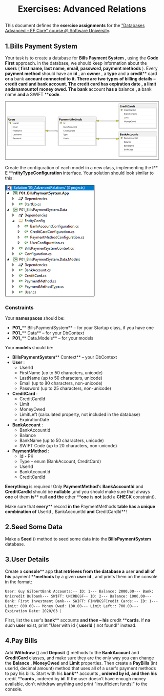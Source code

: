 ﻿# <p align="center"> Exercises: Advanced Relations </p>

This document defines the **exercise assignments** for the [&quot;Databases Advanced – EF Core&quot; course @ Software University](https://softuni.bg/trainings/1741/databases-advanced-entity-framework-october-2017).

## 1.Bills Payment System

Your task is to create a database for **Bills Payment System** , using the **Code First** approach. In the database, we should keep information about the **users** ( **first name, last name, email, password, payment methods** ). Every **payment method** should have an **id** , an **owner** , a **type** and a **credit**** card **or a** bank ****account** connected to it. There are **two types** of billing details – **credit card** and **bank account**. The credit card has **expiration date** , a **limit** andanamountof **money owed**. The **bank**** account **has a** balance **, a** bank name **and a** SWIFT ****code**.

![Not fount](/DBFundamentals/Databases-Advanced/images/56.png)

Create the configuration of each model in a new class, implementing the **I**** E ****ntityTypeConfiguration** interface. Your solution should look similar to this:

 ![Not fount](/DBFundamentals/Databases-Advanced/images/57.png)

### Constraints

Your **namespaces** should be:

- **P01\_**** BillsPaymentSystem** – for your Startup class, if you have one
- **P01\_**** Data** – for your DbContext
- **P01\_**** Data.Models** – for your models

Your **models** should be:

- **BillsPaymentSystem**** Context** – your DbContext
- **User** :
  - UserId
  - FirstName (up to 50 characters, unicode)
  - LastName (up to 50 characters, unicode)
  - Email (up to 80 characters, non-unicode)
  - Password (up to 25 characters, non-unicode)
- **CreditCard** :
  - CreditCardId
  - Limit
  - MoneyOwed
  - LimitLeft (calculated property, not included in the database)
  - ExpirationDate
- **BankAccount** :
  - BankAccountId
  - Balance
  - BankName (up to 50 characters, unicode)
  - SWIFT Code (up to 20 characters, non-unicode)
- **PaymentMethod** :
  - Id - PK
  - Type – enum (BankAccount, CreditCard)
  - UserId
  - BankAccountId
  - CreditCardId

**Everything** is required! Only **PaymentMethod**&#39;s **BankAccountId** and **CreditCardId** should be **nullable** ,and you should make sure that always **one** of them **is**** null **and the** other ****one** is **not** (add a **CHECK** constraint).

Make sure that **every**** record **in the** PaymentMethods **table has a unique combination of** UserId **,** BankAccountId **and** CreditCardId**!

## 2.Seed Some Data

Make a **Seed** () method to seed some data into the **BillsPaymentSystem** database.

## 3.User Details

Create a **console**** app **that retrieves from the database a** user **and all of his** payment ****methods** by a given **user id** , and prints them on the console in the format:

```
User: Guy GilbertBank Accounts:-- ID: 1--- Balance: 2000.00--- Bank: Unicredit Bulbank--- SWIFT: UNCRBGSF-- ID: 2--- Balance: 1000.00--- Bank: First Investment Bank--- SWIFT: FINVBGSFCredit Cards:-- ID: 1--- Limit: 800.00--- Money Owed: 100.00--- Limit Left:: 700.00--- Expiration Date: 2020/03 |
```

First, list the user&#39;s **bank**** accounts **and then – his** credit ****cards**. If **no** such **user** exist, print &quot;User with id { **userId** } not found!&quot; instead.

## 4.Pay Bills

Add **Withdraw** () and **Deposit** () methods to the **BankAccount** and **CreditCard** classes, and make sure they are the only way you can change the **Balance** , **MoneyOwed** and **Limit** properties. Then create a **PayBills** (int userId, decimal amount) method that uses all of a user&#39;s payment methods to pay his bills. Start with his **bank**** accounts **, ordered by id, and then his** credit ****cards** , ordered by **id**. If the user doesn&#39;t have enough money available, don&#39;t withdraw anything and print &quot;Insufficient funds!&quot; to the console.
